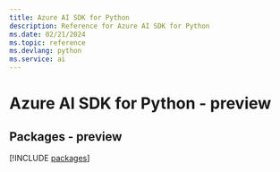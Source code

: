 ```yaml
---
title: Azure AI SDK for Python
description: Reference for Azure AI SDK for Python
ms.date: 02/21/2024
ms.topic: reference
ms.devlang: python
ms.service: ai
---
```

# Azure AI SDK for Python - preview
## Packages - preview
[!INCLUDE [packages](ai-index.md)]